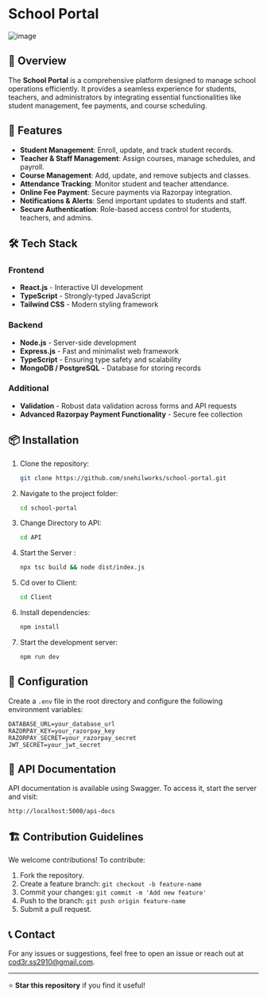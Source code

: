 # School Portal

![image](https://github.com/user-attachments/assets/a02b48e9-393d-4ca6-b60e-5d020bd0d06e)

## 📌 Overview
The **School Portal** is a comprehensive platform designed to manage school operations efficiently. It provides a seamless experience for students, teachers, and administrators by integrating essential functionalities like student management, fee payments, and course scheduling.

## 🚀 Features
- **Student Management**: Enroll, update, and track student records.
- **Teacher & Staff Management**: Assign courses, manage schedules, and payroll.
- **Course Management**: Add, update, and remove subjects and classes.
- **Attendance Tracking**: Monitor student and teacher attendance.
- **Online Fee Payment**: Secure payments via Razorpay integration.
- **Notifications & Alerts**: Send important updates to students and staff.
- **Secure Authentication**: Role-based access control for students, teachers, and admins.

## 🛠️ Tech Stack
### Frontend
- **React.js** - Interactive UI development
- **TypeScript** - Strongly-typed JavaScript
- **Tailwind CSS** - Modern styling framework

### Backend
- **Node.js** - Server-side development
- **Express.js** - Fast and minimalist web framework
- **TypeScript** - Ensuring type safety and scalability
- **MongoDB / PostgreSQL** - Database for storing records

### Additional
- **Validation** - Robust data validation across forms and API requests
- **Advanced Razorpay Payment Functionality** - Secure fee collection

## 📦 Installation
1. Clone the repository:
   ```sh
   git clone https://github.com/snehilworks/school-portal.git
   ```
2. Navigate to the project folder:
   ```sh
   cd school-portal
   ```
3. Change Directory to API:
   ```sh
   cd API
   ```
4. Start the Server :
   ```sh
   npx tsc build && node dist/index.js
   ```
5. Cd over to Client:
   ```sh
   cd Client
   ```
6. Install dependencies:
   ```sh
   npm install
   ```
7. Start the development server:
   ```sh
   npm run dev
   ```

## 🔧 Configuration
Create a `.env` file in the root directory and configure the following environment variables:
```env
DATABASE_URL=your_database_url
RAZORPAY_KEY=your_razorpay_key
RAZORPAY_SECRET=your_razorpay_secret
JWT_SECRET=your_jwt_secret
```

## 📜 API Documentation
API documentation is available using Swagger.
To access it, start the server and visit:
```
http://localhost:5000/api-docs
```

## 🏗️ Contribution Guidelines
We welcome contributions! To contribute:
1. Fork the repository.
2. Create a feature branch: `git checkout -b feature-name`
3. Commit your changes: `git commit -m 'Add new feature'`
4. Push to the branch: `git push origin feature-name`
5. Submit a pull request.

## 📞 Contact
For any issues or suggestions, feel free to open an issue or reach out at [cod3r.ss2910@gmail.com](mailto:cod3r.ss2910@gmail.com).

---

⭐ **Star this repository** if you find it useful!

